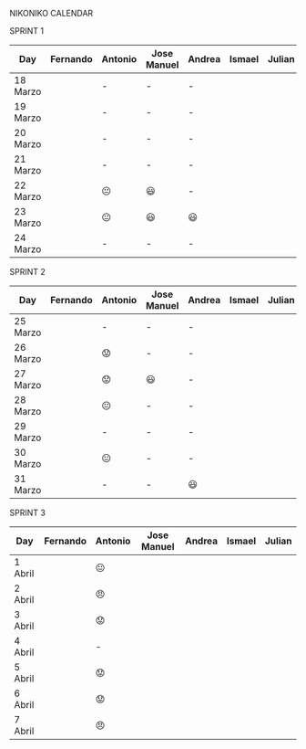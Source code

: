 NIKONIKO CALENDAR

SPRINT 1

| Day           |   Fernando    |   Antonio      | Jose Manuel    |    Andrea      |    Ismael      |    Julian      |
| ------------- | ------------- | -------------  | -------------  | -------------  | -------------  | -------------  |
| 18 Marzo      |               |       -        |       -        |        -       |                |                |
| 19 Marzo      |               |       -        |       -        |        -       |                |                |
| 20 Marzo      |               |       -        |       -        |        -       |                |                |
| 21 Marzo      |               |       -        |       -        |        -       |                |                |
| 22 Marzo      |               | :neutral_face: |    :smiley:    |        -       |                |                |
| 23 Marzo      |               | :neutral_face: |    :smiley:    |     :smiley:   |                |                |
| 24 Marzo      |               |       -        |       -        |        -       |                |                |

SPRINT 2

| Day           |   Fernando    |   Antonio      | Jose Manuel    |    Andrea      |    Ismael      |    Julian      |
| ------------- | ------------- | -------------  | -------------  | -------------  | -------------  | -------------  |
| 25 Marzo      |               |       -        |       -        |        -       |                |                |
| 26 Marzo      |               | :worried:      |       -        |        -       |                |                |
| 27 Marzo      |               | :worried:      |     :smiley:   |        -       |                |                |
| 28 Marzo      |               | :neutral_face: |       -        |        -       |                |                |
| 29 Marzo      |               |       -        |       -        |        -       |                |                |
| 30 Marzo      |               | :neutral_face: |       -        |        -       |                |                |
| 31 Marzo      |               |       -        |       -        |     :smiley:   |                |                |

SPRINT 3

| Day           |   Fernando    |   Antonio      | Jose Manuel    |    Andrea      |    Ismael      |    Julian      |
| ------------- | ------------- | -------------  | -------------  | -------------  | -------------  | -------------  |
| 1 Abril       |               | :neutral_face: |                |                |                |                |
| 2 Abril       |               |   :angry:      |                |                |                |                |
| 3 Abril       |               |   :worried:    |                |                |                |                |
| 4 Abril       |               |       -        |                |                |                |                |
| 5 Abril       |               |   :worried:    |                |                |                |                |
| 6 Abril       |               |   :worried:    |                |                |                |                |
| 7 Abril       |               |   :angry:      |                |                |                |                |
